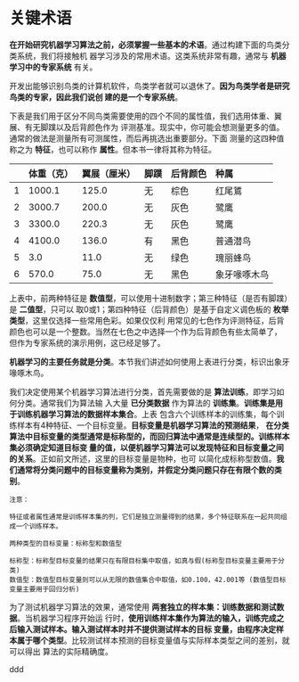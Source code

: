 关键术语
================================================================================
**在开始研究机器学习算法之前，必须掌握一些基本的术语**。通过构建下面的鸟类分类系统，我们将接触机
器学习涉及的常用术语。这类系统非常有趣，通常与 **机器学习中的专家系统** 有关。

开发出能够识别鸟类的计算机软件，鸟类学者就可以退休了。**因为鸟类学者是研究鸟类的专家，因此我们说创
建的是一个专家系统**。

下表是我们用于区分不同鸟类需要使用的四个不同的属性值，我们选用体重、翼展、有无脚蹼以及后背颜色作为
评测基准。现实中，你可能会想测量更多的值。通常的做法是测量所有可测属性，而后再挑选出重要部分。下面
测量的这四种值称之为 **特征**，也可以称作 **属性**。但本书一律将其称为特征。

|  | 体重（克） | 翼展（厘米）| 脚蹼 | 后背颜色 | 种属 |
| :-- | :---- | :---------| :----| :------| :----|
| 1 | 1000.1 | 125.0 | 无 | 棕色 | 红尾鵟 |
| 2 | 3000.7 | 200.0 | 无 | 灰色 | 鹭鹰 |
| 3 | 3300.0 | 220.3 | 无 | 灰色 | 鹭鹰 |
| 4 | 4100.0 | 136.0 | 有 | 黑色 | 普通潜鸟 |
| 5 | 3.0 | 11.0 | 无 | 绿色 | 瑰丽蜂鸟 |
| 6 | 570.0 | 75.0 | 无 | 黑色 | 象牙喙啄木鸟 |

上表中，前两种特征是 **数值型**，可以使用十进制数字；第三种特征（是否有脚蹼）是 **二值型**，只可以
取0或1；第四种特征（后背颜色）是基于自定义调色板的 **枚举类型**，这里仅选择一些常用色彩。如果仅仅利
用常见的七色作为评测特征，后背颜色也可以是一个整数。当然在七色之中选择一个作为后背颜色有些太简单了，
但作为专家系统的演示用例，这已经足够了。

**机器学习的主要任务就是分类**。本节我们讲述如何使用上表进行分类，标识出象牙喙啄木鸟。

我们决定使用某个机器学习算法进行分类，首先需要做的是 **算法训练**，即学习如何分类。通常我们为算法输
入大量 **已分类数据** 作为算法的 **训练集**。**训练集是用于训练机器学习算法的数据样本集合**。上表
包含六个训练样本的训练集，每个训练样本有4种特征、一个目标变量。**目标变量是机器学习算法的预测结果**，
**在分类算法中目标变量的类型通常是标称型的，而回归算法中通常是连续型的。训练样本集必须确定知道目标变
量的值，以便机器学习算法可以发现特征和目标变量之间的关系**。正如前文所述，这里的目标变量是物种，也可
以简化成标称型数值。**我们通常将分类问题中的目标变量称为类别，并假定分类问题只存在有限个数的类别**。
```
注意：

特征或者属性通常是训练样本集的列，它们是独立测量得到的结果，多个特征联系在一起共同组成一个训练样本。
```
```
两种类型的目标变量：标称型和数值型

标称型：标称型目标变量的结果只在有限目标集中取值，如真与假(标称型目标变量主要用于分类)
数值型：数值型目标变量则可以从无限的数值集合中取值，如0.100，42.001等 (数值型目标变量主要用于回归分析)
```
为了测试机器学习算法的效果，通常使用 **两套独立的样本集：训练数据和测试数据**。当机器学习程序开始运
行时，**使用训练样本集作为算法的输入，训练完成之后输入测试样本。输入测试样本时并不提供测试样本的目标
变量，由程序决定样本属于哪个类型**。比较测试样本预测的目标变量值与实际样本类型之间的差别，就可以得出
算法的实际精确度。





































ddd
